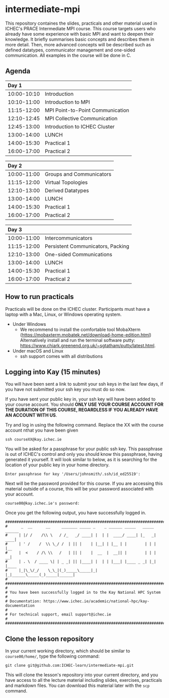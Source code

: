 intermediate-mpi
==================

<!-- Tags: [mpi] -->

This repository containes the slides, practicals and other material used in ICHEC's PRACE Intermediate MPI course. This course targets users who already have some experience with basic MPI and want to deepen their knowledge. It briefly summarises basic concepts and describes them in more detail. Then, more advanced concepts will be described such as defined datatypes, communicator management and one-sided communication. All examples in the course will be done in C. 

Agenda
------

| Day 1 |  |
|:-------|:--------|
| 10:00-10:10   |  Introduction | 
| 10:10-11:00   |  Introduction to MPI | 
| 11:15-12:00   |  MPI Point-to-Point Communication | 
| 12:10-12:45   |  MPI Collective Communication  | 
| 12:45-13:00   |  Introduction to ICHEC Cluster  | 
| 13:00-14:00   |  LUNCH | 
| 14:00-15:30   |  Practical 1 | 
| 16:00-17:00   |  Practical 2  | 



| Day 2 |  |
|:-------|:--------|
| 10:00-11:00   |  Groups and Communicators | 
| 11:15-12:00   |  Virtual Topologies  | 
| 12:10-13:00   |  Derived Datatypes  | 
| 13:00-14:00   |  LUNCH  | 
| 14:00-15:30   |  Practical 1  | 
| 16:00-17:00   |  Practical 2  | 



| Day 3 |  |
|:-------|:--------|
| 10:00-11:00   |  Intercommunicators | 
| 11:15-12:00   |  Persistent Communicators, Packing  | 
| 12:10-13:00   |  One-sided Communications  | 
| 13:00-14:00   |  LUNCH  | 
| 14:00-15:30   |  Practical 1  | 
| 16:00-17:00   |  Practical 2 | 



How to run practicals
---------------------

Practicals will be done on the ICHEC cluster. Participants must have a laptop with a Mac, Linux, or Windows operating system.

* Under Windows 
    * We recommend to install the comfortable tool MobaXterm (https://mobaxterm.mobatek.net/download-home-edition.html) Alternatively  install and run the terminal software putty: https://www.chiark.greenend.org.uk/~sgtatham/putty/latest.html.
* Under macOS and Linux 
    * ssh support comes with all distributions 

Logging into Kay (15 minutes)
-----------------------------

You will have been sent a link to submit your ssh keys in the last few days, if you have not submitted your ssh key
you must do so now.

If you have sent your public key in, your ssh key will have been added to your course account. You should **ONLY USE**
**YOUR COURSE ACCOUNT FOR THE DURATION OF THIS COURSE, REGARDLESS IF YOU ALREADY HAVE AN ACCOUNT WITH US**.

Try and log in using the following command. Replace the XX with the course account nthat you have been given

~~~
ssh courseXX@kay.ichec.ie
~~~

You will be asked for a passphrase for your public ssh key. This passphrase is out of ICHEC's control and only you
should know this passphrase, having generated it yourself. It will look similar to below, as it is searching for the
location of your public key in your home directory.

~~~
Enter passphrase for key '/Users/johnsmith/.ssh/id_ed25519':
~~~


Next will be the password provided for this course. If you are accessing this material outside of a course, this will
be your password associated with your account.

~~~
course00@kay.ichec.ie's password:
~~~


Once you get the following output, you have successfully logged in.

~~~
#############################################################################
#      _  __      __     _______ _____ _    _ ______ _____   _____ ______ 
#     | |/ /    /\\ \   / /_   _/ ____| |  | |  ____/ ____| |_   _|  ____|
#     | ' /    /  \\ \_/ /  | || |    | |__| | |__ | |        | | | |__   
#     |  <    / /\ \\   /   | || |    |  __  |  __|| |        | | |  __|  
#     | . \  / ____ \| | _ _| || |____| |  | | |___| |____ _ _| |_| |____ 
#     |_|\_\/_/    \_\_|(_)_____\_____|_|  |_|______\_____(_)_____|______|
#                                                                          
#############################################################################
# 
# You have been successfully logged in to the Kay National HPC System
#
# Documentation: https://www.ichec.ie/academic/national-hpc/kay-documentation
#
# For technical support, email support@ichec.ie
# 
##############################################################################
~~~


Clone the lesson repository
---------------------------

In your current working directory, which should be similar to `course00/home/`, type the following command:

~~~
git clone git@github.com:ICHEC-learn/intermediate-mpi.git
~~~

This will clone the lesson's repository into your current directory, and you have access to all the lecture material
including slides, exercises, practicals and markdown files. You can download this material later with the `scp` command.


